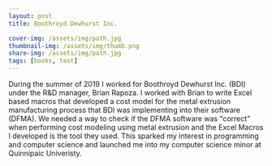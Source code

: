 ```yaml
---
layout: post
title: Boothroyd Dewhurst Inc.

cover-img: /assets/img/path.jpg
thumbnail-img: /assets/img/thumb.png
share-img: /assets/img/path.jpg
tags: [books, test]
---
```


During the summer of 2019 I worked for Boothroyd Dewhurst Inc. (BDI) under the R&D manager, Brian Rapoza. I worked with Brian to write Excel based macros
that developed a cost model for the metal extrusion manufacturing process that BDI was implementing into their software (DFMA). We needed a way to check
if the DFMA software was "correct" when performing cost modeling using metal extrusion and the Excel Macros I developed is the tool they used. This sparked 
my interest in programming and computer science and launched me into my computer science minor at Quinnipaic Univeristy.
